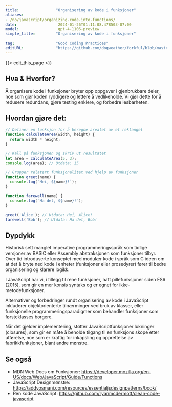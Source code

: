 ```yaml
---
title:                "Organisering av kode i funksjoner"
aliases:
- /no/javascript/organizing-code-into-functions/
date:                  2024-01-26T01:11:08.478503-07:00
model:                 gpt-4-1106-preview
simple_title:         "Organisering av kode i funksjoner"

tag:                  "Good Coding Practices"
editURL:              "https://github.com/dogweather/forkful/blob/master/content/no/javascript/organizing-code-into-functions.md"
---
```


{{< edit_this_page >}}

## Hva & Hvorfor?
Å organisere kode i funksjoner bryter opp oppgaver i gjenbrukbare deler, noe som gjør koden ryddigere og lettere å vedlikeholde. Vi gjør dette for å redusere redundans, gjøre testing enklere, og forbedre lesbarheten.

## Hvordan gjøre det:

```javascript
// Definer en funksjon for å beregne arealet av et rektangel
function calculateArea(width, height) {
  return width * height;
}

// Kall på funksjonen og skriv ut resultatet
let area = calculateArea(5, 3);
console.log(area); // Utdata: 15
```

```javascript
// Grupper relatert funksjonalitet ved hjelp av funksjoner
function greet(name) {
  console.log(`Hei, ${name}!`);
}

function farewell(name) {
  console.log(`Ha det, ${name}!`);
}

greet('Alice'); // Utdata: Hei, Alice!
farewell('Bob'); // Utdata: Ha det, Bob!
```

## Dypdykk
Historisk sett manglet imperative programmeringsspråk som tidlige versjoner av BASIC eller Assembly abstraksjonen som funksjoner tilbyr. Over tid introduserte konseptet med modulær kode i språk som C ideen om at det å bryte ned kode i enheter (funksjoner eller prosedyrer) fører til bedre organisering og klarere logikk.

I JavaScript har vi, i tillegg til rene funksjoner, hatt pillefunksjoner siden ES6 (2015), som gir en mer konsis syntaks og er egnet for ikke-metodefunksjoner.

Alternativer og forbedringer rundt organisering av kode i JavaScript inkluderer objektorienterte tilnærminger ved bruk av klasser, eller funksjonelle programmeringsparadigmer som behandler funksjoner som førsteklasses borgere.

Når det gjelder implementering, støtter JavaScriptfunksjoner lukninger (closures), som gir en måte å beholde tilgang til en funksjons skope etter utførelse, noe som er kraftig for inkapsling og opprettelse av fabrikkfunksjoner, blant andre mønstre.

## Se også
- MDN Web Docs om Funksjoner: https://developer.mozilla.org/en-US/docs/Web/JavaScript/Guide/Functions
- JavaScript Designmønstre: https://addyosmani.com/resources/essentialjsdesignpatterns/book/
- Ren kode JavaScript: https://github.com/ryanmcdermott/clean-code-javascript
